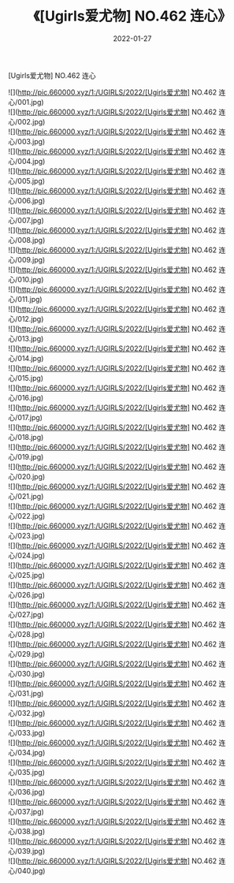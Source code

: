 ﻿---
layout: post
title:  《[Ugirls爱尤物] NO.462 连心》
date:   2022-01-27
img: http://pic.660000.xyz/1:/UGIRLS/2022/[Ugirls爱尤物] NO.462 连心/000.jpg
categories: [美女, 清纯, 唯美]
---

[Ugirls爱尤物] NO.462 连心

 ![](http://pic.660000.xyz/1:/UGIRLS/2022/[Ugirls爱尤物] NO.462 连心/001.jpg) <br>![](http://pic.660000.xyz/1:/UGIRLS/2022/[Ugirls爱尤物] NO.462 连心/002.jpg) <br>![](http://pic.660000.xyz/1:/UGIRLS/2022/[Ugirls爱尤物] NO.462 连心/003.jpg) <br>![](http://pic.660000.xyz/1:/UGIRLS/2022/[Ugirls爱尤物] NO.462 连心/004.jpg) <br>![](http://pic.660000.xyz/1:/UGIRLS/2022/[Ugirls爱尤物] NO.462 连心/005.jpg) <br>![](http://pic.660000.xyz/1:/UGIRLS/2022/[Ugirls爱尤物] NO.462 连心/006.jpg) <br>![](http://pic.660000.xyz/1:/UGIRLS/2022/[Ugirls爱尤物] NO.462 连心/007.jpg) <br>![](http://pic.660000.xyz/1:/UGIRLS/2022/[Ugirls爱尤物] NO.462 连心/008.jpg) <br>![](http://pic.660000.xyz/1:/UGIRLS/2022/[Ugirls爱尤物] NO.462 连心/009.jpg) <br>![](http://pic.660000.xyz/1:/UGIRLS/2022/[Ugirls爱尤物] NO.462 连心/010.jpg) <br>![](http://pic.660000.xyz/1:/UGIRLS/2022/[Ugirls爱尤物] NO.462 连心/011.jpg) <br>![](http://pic.660000.xyz/1:/UGIRLS/2022/[Ugirls爱尤物] NO.462 连心/012.jpg) <br>![](http://pic.660000.xyz/1:/UGIRLS/2022/[Ugirls爱尤物] NO.462 连心/013.jpg) <br>![](http://pic.660000.xyz/1:/UGIRLS/2022/[Ugirls爱尤物] NO.462 连心/014.jpg) <br>![](http://pic.660000.xyz/1:/UGIRLS/2022/[Ugirls爱尤物] NO.462 连心/015.jpg) <br>![](http://pic.660000.xyz/1:/UGIRLS/2022/[Ugirls爱尤物] NO.462 连心/016.jpg) <br>![](http://pic.660000.xyz/1:/UGIRLS/2022/[Ugirls爱尤物] NO.462 连心/017.jpg) <br>![](http://pic.660000.xyz/1:/UGIRLS/2022/[Ugirls爱尤物] NO.462 连心/018.jpg) <br>![](http://pic.660000.xyz/1:/UGIRLS/2022/[Ugirls爱尤物] NO.462 连心/019.jpg) <br>![](http://pic.660000.xyz/1:/UGIRLS/2022/[Ugirls爱尤物] NO.462 连心/020.jpg) <br>![](http://pic.660000.xyz/1:/UGIRLS/2022/[Ugirls爱尤物] NO.462 连心/021.jpg) <br>![](http://pic.660000.xyz/1:/UGIRLS/2022/[Ugirls爱尤物] NO.462 连心/022.jpg) <br>![](http://pic.660000.xyz/1:/UGIRLS/2022/[Ugirls爱尤物] NO.462 连心/023.jpg) <br>![](http://pic.660000.xyz/1:/UGIRLS/2022/[Ugirls爱尤物] NO.462 连心/024.jpg) <br>![](http://pic.660000.xyz/1:/UGIRLS/2022/[Ugirls爱尤物] NO.462 连心/025.jpg) <br>![](http://pic.660000.xyz/1:/UGIRLS/2022/[Ugirls爱尤物] NO.462 连心/026.jpg) <br>![](http://pic.660000.xyz/1:/UGIRLS/2022/[Ugirls爱尤物] NO.462 连心/027.jpg) <br>![](http://pic.660000.xyz/1:/UGIRLS/2022/[Ugirls爱尤物] NO.462 连心/028.jpg) <br>![](http://pic.660000.xyz/1:/UGIRLS/2022/[Ugirls爱尤物] NO.462 连心/029.jpg) <br>![](http://pic.660000.xyz/1:/UGIRLS/2022/[Ugirls爱尤物] NO.462 连心/030.jpg) <br>![](http://pic.660000.xyz/1:/UGIRLS/2022/[Ugirls爱尤物] NO.462 连心/031.jpg) <br>![](http://pic.660000.xyz/1:/UGIRLS/2022/[Ugirls爱尤物] NO.462 连心/032.jpg) <br>![](http://pic.660000.xyz/1:/UGIRLS/2022/[Ugirls爱尤物] NO.462 连心/033.jpg) <br>![](http://pic.660000.xyz/1:/UGIRLS/2022/[Ugirls爱尤物] NO.462 连心/034.jpg) <br>![](http://pic.660000.xyz/1:/UGIRLS/2022/[Ugirls爱尤物] NO.462 连心/035.jpg) <br>![](http://pic.660000.xyz/1:/UGIRLS/2022/[Ugirls爱尤物] NO.462 连心/036.jpg) <br>![](http://pic.660000.xyz/1:/UGIRLS/2022/[Ugirls爱尤物] NO.462 连心/037.jpg) <br>![](http://pic.660000.xyz/1:/UGIRLS/2022/[Ugirls爱尤物] NO.462 连心/038.jpg) <br>![](http://pic.660000.xyz/1:/UGIRLS/2022/[Ugirls爱尤物] NO.462 连心/039.jpg) <br>![](http://pic.660000.xyz/1:/UGIRLS/2022/[Ugirls爱尤物] NO.462 连心/040.jpg) <br>